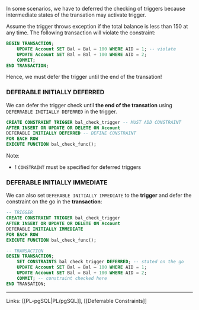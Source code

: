 
In some scenarios, we have to deferred the checking of triggers because intermediate states of the transation may activate trigger. 

Assume the trigger throws exception if the total balance is less than 150 at any time. The following transaction will violate the constraint:

```sql
BEGIN TRANSACTION;
	UPDATE Account SET Bal = Bal – 100 WHERE AID = 1; -- violate
	UPDATE Account SET Bal = Bal + 100 WHERE AID = 2;
	COMMIT;
END TRANSACTION;
```

Hence, we must defer the trigger until the end of the transation!

### DEFERABLE INITIALLY DEFERRED

We can defer the trigger check until **the end of the transation** using `DEFERRABLE INITIALLY DEFERRED` in the trigger.

```sql
CREATE CONSTRAINT TRIGGER bal_check_trigger -- MUST ADD CONSTRAINT
AFTER INSERT OR UPDATE OR DELETE ON Account
DEFERABLE INITIALLY DEFERRED -- DEFINE CONSTRAINT
FOR EACH ROW
EXECUTE FUNCTION bal_check_func();
```

Note:
- ! `CONSTRAINT` must be specified for deferred triggers

### DEFERABLE INITIALLY IMMEDIATE

We can also set `DEFERABLE INITIALLY IMMEDIATE` to the **trigger** and defer the constraint on the go in the **transaction**:

```sql
-- TRIGGER
CREATE CONSTRAINT TRIGGER bal_check_trigger
AFTER INSERT OR UPDATE OR DELETE ON Account
DEFERABLE INITIALLY IMMEDIATE
FOR EACH ROW
EXECUTE FUNCTION bal_check_func();

-- TRANSACTION
BEGIN TRANSACTION;
	SET CONSTRAINTS bal_check_trigger DEFERRED; -- stated on the go
	UPDATE Account SET Bal = Bal – 100 WHERE AID = 1;
	UPDATE Account SET Bal = Bal + 100 WHERE AID = 2;
	COMMIT; -- constraint checked here
END TRANSATION;
```

---
Links: [[PL-pgSQL|PL/pgSQL]], [[Deferrable Constraints]]